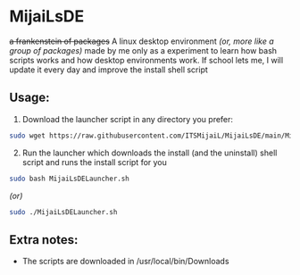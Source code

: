 # MijaiLsDE
~~a frankenstein of packages~~
A linux desktop environment *(or, more like a group of packages)* made by me only as a experiment to learn how bash scripts works and how desktop environments work.
If school lets me, I will update it every day and improve the install shell script

## Usage:
1. Download the launcher script in any directory you prefer:
```bash
sudo wget https://raw.githubusercontent.com/ITSMijaiL/MijaiLsDE/main/MijaiLsDELauncher.sh
```
2. Run the launcher which downloads the install (and the uninstall) shell script and runs the install script for you
```bash
sudo bash MijaiLsDELauncher.sh
```
*(or)*
```bash
sudo ./MijaiLsDELauncher.sh
```

## Extra notes:
- The scripts are downloaded in /usr/local/bin/Downloads
